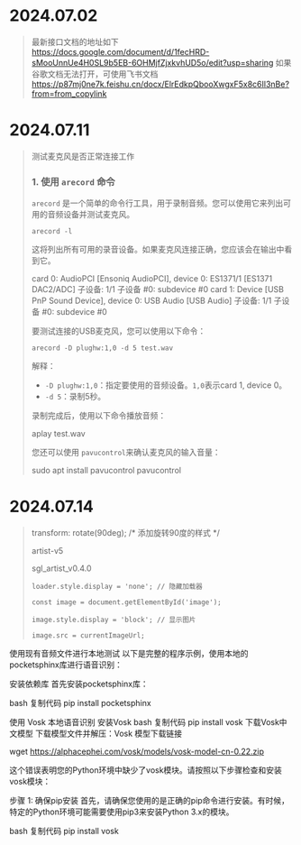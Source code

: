 # 2024.07.02

> 最新接口文档的地址如下
> https://docs.google.com/document/d/1fecHRD-sMooUnnUe4H0SL9b5EB-6OHMjfZjxkvhUD5o/edit?usp=sharing
> 如果谷歌文档无法打开，可使用飞书文档
> https://p87mj0ne7k.feishu.cn/docx/ElrEdkpQbooXwgxF5x8c6Il3nBe?from=from_copylink

# 2024.07.11

> 测试麦克风是否正常连接工作
>
> ### 1. 使用 `arecord` 命令
>
> `arecord` 是一个简单的命令行工具，用于录制音频。您可以使用它来列出可用的音频设备并测试麦克风。
>
> `arecord -l`
>
> 这将列出所有可用的录音设备。如果麦克风连接正确，您应该会在输出中看到它。
>
> card 0: AudioPCI [Ensoniq AudioPCI], device 0: ES1371/1 [ES1371 DAC2/ADC]
> 子设备: 1/1
> 子设备 #0: subdevice #0
> card 1: Device [USB PnP Sound Device], device 0: USB Audio [USB Audio]
> 子设备: 1/1
> 子设备 #0: subdevice #0
>
> 要测试连接的USB麦克风，您可以使用以下命令：
>
> `arecord -D plughw:1,0 -d 5 test.wav`
>
> 解释：
>
> * `-D plughw:1,0`：指定要使用的音频设备。`1,0`表示card 1, device 0。
> * `-d 5`：录制5秒。
>
> 录制完成后，使用以下命令播放音频：
>
> aplay test.wav
>
> 您还可以使用 `pavucontrol`来确认麦克风的输入音量：
>
> sudo apt install pavucontrol
> pavucontrol

# 2024.07.14

> transform: rotate(90deg); /* 添加旋转90度的样式 */
>
> artist-v5
>
> sgl_artist_v0.4.0
>
>
>     loader.style.display = 'none'; // 隐藏加载器
>
>     const image = document.getElementById('image');
>
>     image.style.display = 'block'; // 显示图片
>
>     image.src = currentImageUrl;


使用现有音频文件进行本地测试
以下是完整的程序示例，使用本地的pocketsphinx库进行语音识别：

安装依赖库
首先安装pocketsphinx库：

bash
复制代码
pip install pocketsphinx









使用 Vosk 本地语音识别
安装Vosk
bash
复制代码
pip install vosk
下载Vosk中文模型
下载模型文件并解压：Vosk 模型下载链接

wget https://alphacephei.com/vosk/models/vosk-model-cn-0.22.zip


这个错误表明您的Python环境中缺少了vosk模块。请按照以下步骤检查和安装vosk模块：

步骤 1: 确保pip安装
首先，请确保您使用的是正确的pip命令进行安装。有时候，特定的Python环境可能需要使用pip3来安装Python 3.x的模块。

bash
复制代码
pip install vosk




